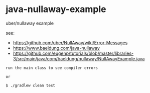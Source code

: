 # java-nullaway-example
uber/nullaway example

see: 

- https://github.com/uber/NullAway/wiki/Error-Messages
- https://www.baeldung.com/java-nullaway
- https://github.com/eugenp/tutorials/blob/master/libraries-3/src/main/java/com/baeldung/nullaway/NullAwayExample.java

```
run the main class to see compiler errors

or 

$ ./gradlew clean test

```